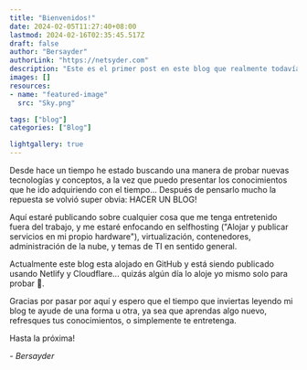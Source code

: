 ```yaml
---
title: "Bienvenidos!"
date: 2024-02-05T11:27:40+08:00
lastmod: 2024-02-16T02:35:45.517Z
draft: false
author: "Bersayder"
authorLink: "https://netsyder.com"
description: "Este es el primer post en este blog que realmente todavía no se para que es XD"
images: []
resources:
- name: "featured-image"
  src: "Sky.png"

tags: ["blog"]
categories: ["Blog"]

lightgallery: true
---
```

Desde hace un tiempo he estado buscando una manera de probar nuevas tecnologías y conceptos, a la vez que puedo presentar los conocimientos que he ido adquiriendo con el tiempo... Después de pensarlo mucho la repuesta se volvió super obvia: HACER UN BLOG!<!--more-->

Aquí estaré publicando sobre cualquier cosa que me tenga entretenido fuera del trabajo, y me estaré enfocando en selfhosting ("Alojar y publicar servicios en mi propio hardware"), virtualización, contenedores, administración de la nube, y temas de TI en sentido general.

Actualmente este blog esta alojado en GitHub y está siendo publicado usando Netlify y Cloudflare... quizás algún día lo aloje yo mismo solo para probar 🤣.

Gracias por pasar por aquí y espero que el tiempo que inviertas leyendo mi blog te ayude de una forma u otra, ya sea que aprendas algo nuevo, refresques tus conocimientos, o simplemente te entretenga.

Hasta la próxima!

_- Bersayder_